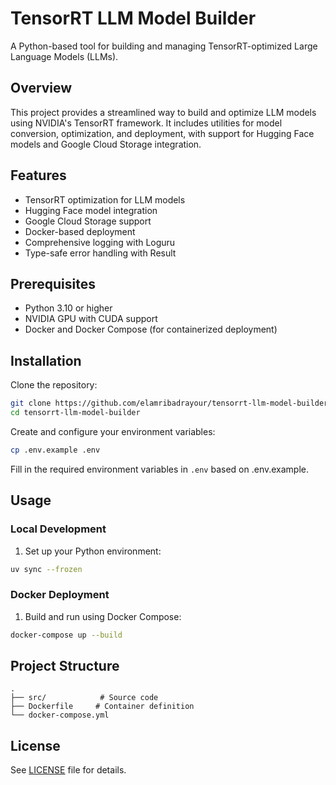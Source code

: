 # TensorRT LLM Model Builder

A Python-based tool for building and managing TensorRT-optimized Large Language Models (LLMs).

## Overview

This project provides a streamlined way to build and optimize LLM models using NVIDIA's TensorRT framework. It includes utilities for model conversion, optimization, and deployment, with support for Hugging Face models and Google Cloud Storage integration.

## Features

- TensorRT optimization for LLM models
- Hugging Face model integration
- Google Cloud Storage support
- Docker-based deployment
- Comprehensive logging with Loguru
- Type-safe error handling with Result

## Prerequisites

- Python 3.10 or higher
- NVIDIA GPU with CUDA support
- Docker and Docker Compose (for containerized deployment)

## Installation

Clone the repository:
```bash
git clone https://github.com/elamribadrayour/tensorrt-llm-model-builder.git
cd tensorrt-llm-model-builder
```

Create and configure your environment variables:
```bash
cp .env.example .env
```

Fill in the required environment variables in `.env` based on .env.example.

## Usage

### Local Development

1. Set up your Python environment:
```bash
uv sync --frozen
```

### Docker Deployment

1. Build and run using Docker Compose:
```bash
docker-compose up --build
```

## Project Structure

```
.
├── src/            # Source code
├── Dockerfile     # Container definition
└── docker-compose.yml
```

## License

See [LICENSE](LICENSE) file for details.
